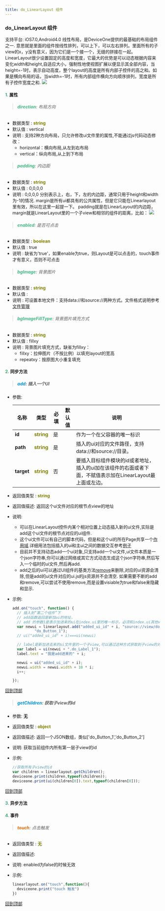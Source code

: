 ```yaml
---
title: do_LinearLayout 组件
---
```


### do_LinearLayout 组件

 支持平台: iOS7.0,Android4.0
 线性布局，是DeviceOne提供的最基础的布局组件之一.
 意思就是里面的组件按线性排列，可以上下，可以左右排列。里面所有的子view的x，y没有意义，因为它们是一个接一个，无缝的拼接在一起。
 LinearLayout很少设置固定的高度和宽度，它最大的优势是可以动态根据内容来变化width和height,自适应大小，强制性地使视图扩展以便显示其全部内容，当height=-1时，表示自动高度，整个layout的高度是所有内部子控件的高之和。如果是横向布局的话，当width=-1时，所有内部组件横向方向顺序排列，宽度是所有子控件宽度之和.
 ![](../../images/linearlayout.png)

#### <font color ='#40A977'>**1.**</font> 属性

>###### <font color ='#42b983'>**direction**</font>: 布局方向

- 数据类型 : <font color ='#808000'>**string**</font>
- 默认值 : vertical
- 说明 : 支持2种方向布局，只允许修改ui文件里的属性,不能通过js代码动态修改：
  * horizontal：横向布局,从左到右布局
  * vertical：纵向布局,从上到下布局

>###### <font color ='#42b983'>**padding**</font>: 内边距

- 数据类型 : <font color ='#808000'>**string**</font>
- 默认值 : 0,0,0,0
- 说明 : 0,0,0,0 分别表示上，右，下，左的内边距，通常只用于height和width为-1的情况.
margin是所有ui都具有的公共属性，但是它只能在Linearlayout里有效，所以在这里一起提一下。
padding就是在LinearLayout的内边距，margin就是LinearLayout里的一个子view和相邻的组件的距离，比如：
![](../../images/margin_padding.png)

>###### <font color ='#42b983'>**enabled**</font>: 是否可点击

- 数据类型 : <font color ='#808000'>**boolean**</font>
- 默认值 : true
- 说明 : 缺省为'true'，如果enable为true，则Layout是可以点击的，touch事件才有意义，否则不可点击

>###### <font color ='#42b983'>**bgImage**</font>: 背景图片

- 数据类型 : <font color ='#808000'>**string**</font>
- 默认值 :
- 说明 : 可设置本地文件：支持data://和source://两种方式。文件格式说明参考[文件管理](../../../应用开发/sections/文件管理)

>###### <font color ='#42b983'>**bgImageFillType**</font>: 背景图片填充方式

- 数据类型 : <font color ='#808000'>**string**</font>
- 默认值 : fillxy
- 说明 : 背景图片填充方式，缺省为fillxy：
  * fillxy：拉伸图片（不按比例）以填充layout的宽高
  * repeatxy：按原图大小重复填充

#### <font color ='#40A977'>**2.**</font> 同步方法

>##### <font color ='#0092db'>**add**</font>: 插入一个UI

- 参数:

  名称 | 类型 |必填|默认值|说明
  ---- |-------------  |--------------|--------|------
  **id** |<font color ='#808000'>**string**</font> | 是 | |作为一个在父容器的唯一标识
  **path** |<font color ='#808000'>**string**</font> | 是 | |插入的ui对应的文件路径，支持data://和source://目录。
  **target** |<font color ='#808000'>**string**</font> | 否 | |要插入目标组件模块的id或者地址，插入的ui加在该组件的右面或者下面，不赋值表示加在LinearLayout最上面或左边。
- 返回值类型 : <font color ='#808000'>**string**</font>
- 返回值描述: 返回这个ui文件对应的根节点view的地址
- 说明:

  * 可以在LinearLayout控件内某个相对位置上动态插入新的ui文件,实际是add这个ui文件的根节点对应的ui组件.
  * 这个ui文件可以有自己的脚本代码，但是和这个ui的所在Page共享一个[作用域](../../../应用开发/sections/数据共享和传递).详细用法包括插入的ui和主ui之间的数据交互参考[例子](https://github.com/do-api/docs-example/tree/master/source/view/do_LinearLayout)
  * 目前并不支持动态add一个ui对象,只支持add一个ui文件,ui文件本质是一个json字符串,你可以通过网络或其它方式动态生成这个json字符串,然后写入一个临时的ui文件,然后再add.
  * add之后的ui可以通过UI组件的基类方法[remove](../index.md)来删除,对应的ui资源会清除,但是add的ui文件对应的ui.js的js资源并不会清空. 如果需要不断的add和remove,可以尝试不使用remove,而是设置visiable为true和false来隐藏和显示.
- 示例:

  ```javascript
  add.on("touch", function() {
  	// 插入到“第二个组件”下
  	// add函数返回是新加ui的地址，
  	// add 的参数1是表示加进来的ui在index.ui里的唯一标示，必须和index.ui其他view的id不一样
  	var newui = linearlayout.add("added_ui_id" + i, "source://view/do_LinearLayout/test.ui",
  			"do_Button_1");
  	// ui("added_ui_id" + i)===ui(newui)

  	// label是新加进去来的ui文件里的一个子view,可以通过这种方式获取到子view的对象
  	var label = ui(newui + ".do_Label_1");
  	label.text = "我是add进来的" + i;

  	newui = ui("added_ui_id" + i);
  	newui.width = newui.width + 10 * i;
  	i++;

  });

  ```

[回到顶部](#top)

>##### <font color ='#0092db'>**getChildren**</font>: 获取子view的id

- 参数: **无**
- 返回值类型 : <font color ='#808000'>**object**</font>
- 返回值描述: 返回一个JSON数组，类似['do_Button_1','do_Button_2']
- 说明: 获取当前组件内所有第一层子view的id
- 示例:

  ```javascript
  //获取所有子view的id
  var children = linearlayout.getChildren();
  deviceone.print(children,typeof(children));
  deviceone.print(ui(children[0]).text,typeof(children[0]));

  ```

[回到顶部](#top)

#### <font color ='#40A977'>**3.**</font> 异步方法


#### <font color ='#40A977'>**4.**</font> 事件

>###### <font color ='#e96900'>**touch**</font>: 点击触发

- 返回值类型 : <font color ='#808000'>**无**</font>
- 返回值描述:
- 说明: enabled为false的时候无效
- 示例:

  ```javascript
  linearlayout.on("touch",function(){
  	deviceone.print("touch 触发")
  })

  ```

[回到顶部](#top)
